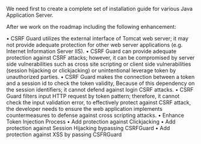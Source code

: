 We need first to create a complete set of installation guide for various Java Application Server.

After we work on the roadmap including the following enhancement:

• CSRF Guard utilizes the external interface of Tomcat web server; it may not provide adequate protection for other web server applications (e.g. Internet Information Server IIS).
• CSRF Guard can provide adequate protection against CSRF attacks; however, it can be compromised by server side vulnerabilities such as cross site scripting or client side vulnerabilities (session hijacking or clickjacking) or unintentional leverage token by unauthorized parties.
• CSRF Guard makes the connection between a token and a session id to check the token validity, Because of this dependency on the session identifiers; it cannot defend against login CSRF attacks.
• CSRF Guard filters input HTTP request by token pattern; therefore, it cannot check the input validation error, to effectively protect against CSRF attack, the developer needs to
ensure the web application implements countermeasures to defense against cross scripting attacks.
• Enhance Token Injection Process 
• Add protection against Clickjacking
• Add protection against Session Hijacking bypassing CSRFGuard
• Add protection against XSS by passing CSFRGuard
